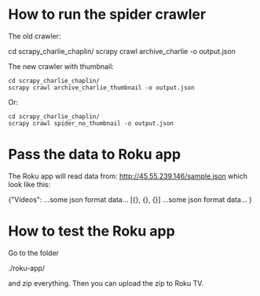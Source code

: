 # How to run the spider crawler

The old crawler:

  cd scrapy_charlie_chaplin/
  scrapy crawl archive_charlie -o output.json

The new crawler with thumbnail: 

    cd scrapy_charlie_chaplin/
    scrapy crawl archive_charlie_thumbnail -o output.json

Or:

    cd scrapy_charlie_chaplin/
    scrapy crawl spider_no_thumbnail -o output.json

# Pass the data to Roku app

The Roku app will read data from: http://45.55.239.146/sample.json which look like this:

  {"Videos":
    ...some json format data...
    [{}, {}, {}]
    ...some json format data...
  }

# How to test the Roku app

Go to the folder

  ./roku-app/

and zip everything. Then you can upload the zip to Roku TV.
